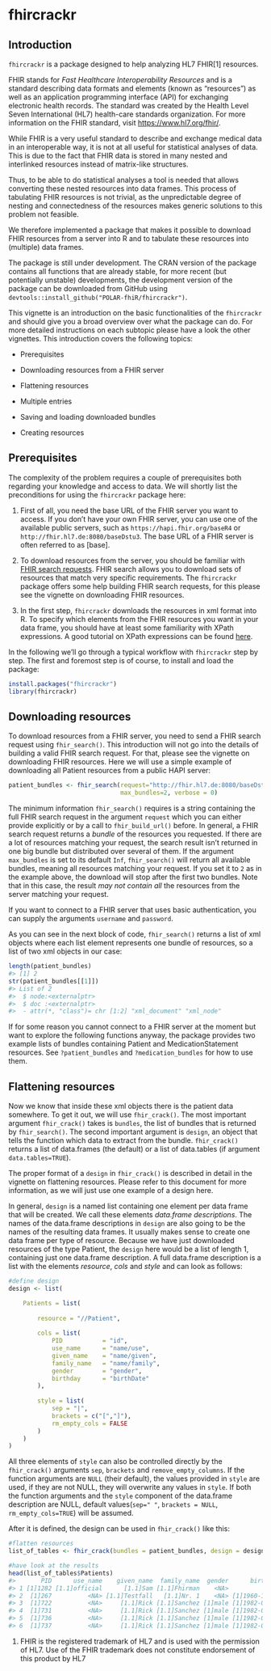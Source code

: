 fhircrackr
================

## Introduction

`fhircrackr` is a package designed to help analyzing HL7 FHIR\[1\]
resources.

FHIR stands for *Fast Healthcare Interoperability Resources* and is a
standard describing data formats and elements (known as “resources”) as
well as an application programming interface (API) for exchanging
electronic health records. The standard was created by the Health Level
Seven International (HL7) health-care standards organization. For more
information on the FHIR standard, visit <https://www.hl7.org/fhir/>.

While FHIR is a very useful standard to describe and exchange medical
data in an interoperable way, it is not at all useful for statistical
analyses of data. This is due to the fact that FHIR data is stored in
many nested and interlinked resources instead of matrix-like structures.

Thus, to be able to do statistical analyses a tool is needed that allows
converting these nested resources into data frames. This process of
tabulating FHIR resources is not trivial, as the unpredictable degree of
nesting and connectedness of the resources makes generic solutions to
this problem not feasible.

We therefore implemented a package that makes it possible to download
FHIR resources from a server into R and to tabulate these resources into
(multiple) data frames.

The package is still under development. The CRAN version of the package
contains all functions that are already stable, for more recent (but
potentially unstable) developments, the development version of the
package can be downloaded from GitHub using
`devtools::install_github("POLAR-fhiR/fhircrackr")`.

This vignette is an introduction on the basic functionalities of the
`fhircrackr` and should give you a broad overview over what the package
can do. For more detailed instructions on each subtopic please have a
look the other vignettes. This introduction covers the following topics:

  - Prerequisites

  - Downloading resources from a FHIR server

  - Flattening resources

  - Multiple entries

  - Saving and loading downloaded bundles

  - Creating resources

## Prerequisites

The complexity of the problem requires a couple of prerequisites both
regarding your knowledge and access to data. We will shortly list the
preconditions for using the `fhircrackr` package here:

1.  First of all, you need the base URL of the FHIR server you want to
    access. If you don’t have your own FHIR server, you can use one of
    the available public servers, such as `https://hapi.fhir.org/baseR4`
    or `http://fhir.hl7.de:8080/baseDstu3`. The base URL of a FHIR
    server is often referred to as \[base\].

2.  To download resources from the server, you should be familiar with
    [FHIR search requests](https://www.hl7.org/fhir/search.html). FHIR
    search allows you to download sets of resources that match very
    specific requirements. The `fhircrackr` package offers some help
    building FHIR search requests, for this please see the vignette on
    downloading FHIR resources.

3.  In the first step, `fhircrackr` downloads the resources in xml
    format into R. To specify which elements from the FHIR resources you
    want in your data frame, you should have at least some familiarity
    with XPath expressions. A good tutorial on XPath expressions can be
    found [here](https://www.w3schools.com/xml/xpath_intro.asp).

In the following we’ll go through a typical workflow with `fhircrackr`
step by step. The first and foremost step is of course, to install and
load the package:

``` r
install.packages("fhircrackr")
library(fhircrackr)
```

## Downloading resources

To download resources from a FHIR server, you need to send a FHIR search
request using `fhir_search()`. This introduction will not go into the
details of building a valid FHIR search request. For that, please see
the vignette on downloading FHIR resources. Here we will use a simple
example of downloading all Patient resources from a public HAPI server:

``` r
patient_bundles <- fhir_search(request="http://fhir.hl7.de:8080/baseDstu3/Patient",
                               max_bundles=2, verbose = 0)
```

The minimum information `fhir_search()` requires is a string containing
the full FHIR search request in the argument `request` which you can
either provide explicitly or by a call to `fhir_build_url()` before. In
general, a FHIR search request returns a *bundle* of the resources you
requested. If there are a lot of resources matching your request, the
search result isn’t returned in one big bundle but distributed over
several of them. If the argument `max_bundles` is set to its default
`Inf`, `fhir_search()` will return all available bundles, meaning all
resources matching your request. If you set it to `2` as in the example
above, the download will stop after the first two bundles. Note that in
this case, the result *may not contain all* the resources from the
server matching your request.

If you want to connect to a FHIR server that uses basic authentication,
you can supply the arguments `username` and `password`.

As you can see in the next block of code, `fhir_search()` returns a list
of xml objects where each list element represents one bundle of
resources, so a list of two xml objects in our case:

``` r
length(patient_bundles)
#> [1] 2
str(patient_bundles[[1]])
#> List of 2
#>  $ node:<externalptr> 
#>  $ doc :<externalptr> 
#>  - attr(*, "class")= chr [1:2] "xml_document" "xml_node"
```

If for some reason you cannot connect to a FHIR server at the moment but
want to explore the following functions anyway, the package provides two
example lists of bundles containing Patient and MedicationStatement
resources. See `?patient_bundles` and `?medication_bundles` for how to
use them.

## Flattening resources

Now we know that inside these xml objects there is the patient data
somewhere. To get it out, we will use `fhir_crack()`. The most important
argument `fhir_crack()` takes is `bundles`, the list of bundles that is
returned by `fhir_search()`. The second important argument is `design`,
an object that tells the function which data to extract from the bundle.
`fhir_crack()` returns a list of data.frames (the default) or a list of
data.tables (if argument `data.tables=TRUE`).

The proper format of a `design` in `fhir_crack()` is described in detail
in the vignette on flattening resources. Please refer to this document
for more information, as we will just use one example of a design here.

In general, `design` is a named list containing one element per data
frame that will be created. We call these elements *data.frame
descriptions*. The names of the data.frame descriptions in `design` are
also going to be the names of the resulting data frames. It usually
makes sense to create one data frame per type of resource. Because we
have just downloaded resources of the type Patient, the `design` here
would be a list of length 1, containing just one data.frame description.
A full data.frame description is a list with the elements *resource*,
*cols* and *style* and can look as follows:

``` r
#define design
design <- list(

    Patients = list(
        
        resource = "//Patient",
        
        cols = list(
            PID           = "id",
            use_name      = "name/use",
            given_name    = "name/given",
            family_name   = "name/family",
            gender        = "gender",
            birthday      = "birthDate"
        ),
        
        style = list(
            sep = "|",
            brackets = c("[","]"),
            rm_empty_cols = FALSE
        )
    )
)
```

All three elements of `style` can also be controlled directly by the
`fhir_crack()` arguments `sep`, `brackets` and `remove_empty_columns`.
If the function arguments are `NULL` (their default), the values
provided in `style` are used, if they are not NULL, they will overwrite
any values in `style`. If both the function arguments and the `style`
component of the data.frame description are NULL, default values(`sep="
"`, `brackets = NULL`, `rm_empty_cols=TRUE`) will be assumed.

After it is defined, the design can be used in `fhir_crack()` like this:

``` r
#flatten resources
list_of_tables <- fhir_crack(bundles = patient_bundles, design = design, verbose = 0)

#have look at the results
head(list_of_tables$Patients)
#>       PID      use_name    given_name  family_name  gender      birthday
#> 1 [1]1282 [1.1]official      [1.1]Sam [1.1]Fhirman    <NA>          <NA>
#> 2  [1]267          <NA> [1.1]Testfall   [1.1]Nr. 1    <NA> [1]1960-10-04
#> 3  [1]722          <NA>     [1.1]Rick [1.1]Sanchez [1]male [1]1982-01-01
#> 4  [1]731          <NA>     [1.1]Rick [1.1]Sanchez [1]male [1]1982-01-01
#> 5  [1]736          <NA>     [1.1]Rick [1.1]Sanchez [1]male [1]1982-01-01
#> 6  [1]737          <NA>     [1.1]Rick [1.1]Sanchez [1]male [1]1982-01-01
```

1.  FHIR is the registered trademark of HL7 and is used with the
    permission of HL7. Use of the FHIR trademark does not constitute
    endorsement of this product by HL7
